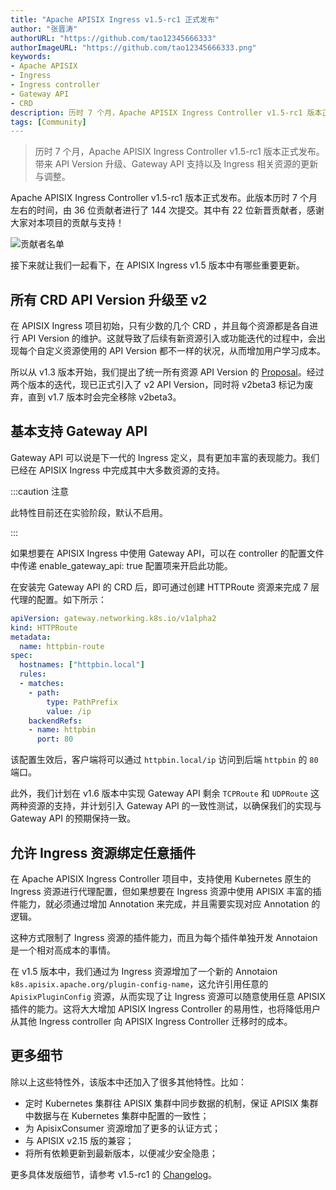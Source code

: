 ```yaml
---
title: "Apache APISIX Ingress v1.5-rc1 正式发布"
author: "张晋涛"
authorURL: "https://github.com/tao12345666333"
authorImageURL: "https://github.com/tao12345666333.png"
keywords: 
- Apache APISIX
- Ingress
- Ingress controller
- Gateway API
- CRD
description: 历时 7 个月，Apache APISIX Ingress Controller v1.5-rc1 版本正式发布。带来 API Version 升级、Gateway API 支持以及 Ingress 相关资源的更新与调整。
tags: [Community]
---
```


> 历时 7 个月，Apache APISIX Ingress Controller v1.5-rc1 版本正式发布。带来 API Version 升级、Gateway API 支持以及 Ingress 相关资源的更新与调整。

<!--truncate-->

Apache APISIX Ingress Controller v1.5-rc1 版本正式发布。此版本历时 7 个月左右的时间，由 36 位贡献者进行了 144 次提交。其中有 22 位新晋贡献者，感谢大家对本项目的贡献与支持！

![贡献者名单](https://static.apiseven.com/2022/blog/0805/ingress-1.png)

接下来就让我们一起看下，在 APISIX Ingress v1.5 版本中有哪些重要更新。

## 所有 CRD API Version 升级至 v2

在 APISIX Ingress 项目初始，只有少数的几个 CRD ，并且每个资源都是各自进行 API Version 的维护。这就导致了后续有新资源引入或功能迭代的过程中，会出现每个自定义资源使用的 API Version 都不一样的状况，从而增加用户学习成本。

所以从 v1.3 版本开始，我们提出了统一所有资源 API Version 的 [Proposal](https://github.com/apache/apisix-ingress-controller/issues/707)。经过两个版本的迭代，现已正式引入了 v2 API Version，同时将 v2beta3 标记为废弃，直到 v1.7 版本时会完全移除 v2beta3。

## 基本支持 Gateway API

Gateway API 可以说是下一代的 Ingress 定义，具有更加丰富的表现能力。我们已经在 APISIX Ingress 中完成其中大多数资源的支持。

:::caution 注意

此特性目前还在实验阶段，默认不启用。

:::

如果想要在 APISIX Ingress 中使用 Gateway API，可以在 controller 的配置文件中传递 enable_gateway_api: true 配置项来开启此功能。

在安装完 Gateway API 的 CRD 后，即可通过创建 HTTPRoute 资源来完成 7 层代理的配置。如下所示：

```yaml
apiVersion: gateway.networking.k8s.io/v1alpha2
kind: HTTPRoute
metadata:
  name: httpbin-route
spec:
  hostnames: ["httpbin.local"]
  rules:
  - matches:
    - path:
        type: PathPrefix
        value: /ip
    backendRefs:
    - name: httpbin
      port: 80
```

该配置生效后，客户端将可以通过 `httpbin.local/ip` 访问到后端 `httpbin` 的 `80` 端口。

此外，我们计划在 v1.6 版本中实现 Gateway API 剩余 `TCPRoute` 和 `UDPRoute` 这两种资源的支持，并计划引入 Gateway API 的一致性测试，以确保我们的实现与 Gateway API 的预期保持一致。

## 允许 Ingress 资源绑定任意插件

在 Apache APISIX Ingress Controller 项目中，支持使用 Kubernetes 原生的 Ingress 资源进行代理配置，但如果想要在 Ingress 资源中使用 APISIX 丰富的插件能力，就必须通过增加 Annotation 来完成，并且需要实现对应 Annotation 的逻辑。

这种方式限制了 Ingress 资源的插件能力，而且为每个插件单独开发 Annotaion 是一个相对高成本的事情。

在 v1.5 版本中，我们通过为 Ingress 资源增加了一个新的 Annotaion `k8s.apisix.apache.org/plugin-config-name`，这允许引用任意的 `ApisixPluginConfig` 资源，从而实现了让 Ingress 资源可以随意使用任意 APISIX 插件的能力。这将大大增加 APISIX Ingress Controller 的易用性，也将降低用户从其他 Ingress controller 向 APISIX Ingress Controller 迁移时的成本。

## 更多细节

除以上这些特性外，该版本中还加入了很多其他特性。比如：

- 定时 Kubernetes 集群往 APISIX 集群中同步数据的机制，保证 APISIX 集群中数据与在 Kubernetes 集群中配置的一致性；
- 为 ApisixConsumer 资源增加了更多的认证方式；
- 与 APISIX v2.15 版的兼容；
- 将所有依赖更新到最新版本，以便减少安全隐患；

更多具体发版细节，请参考 v1.5-rc1 的 [Changelog](https://github.com/apache/apisix-ingress-controller/blob/v1.5.0/CHANGELOG.md#150-rc1)。
